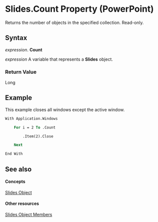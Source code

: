 
# Slides.Count Property (PowerPoint)

Returns the number of objects in the specified collection. Read-only.


## Syntax

 _expression_. **Count**

 _expression_ A variable that represents a **Slides** object.


### Return Value

Long


## Example

This example closes all windows except the active window.


```vb
With Application.Windows

    For i = 2 To .Count

        .Item(2).Close

    Next

End With
```


## See also


#### Concepts


[Slides Object](ba7f514c-8f6d-d5ef-333f-c1da0f2ab767.md)
#### Other resources


[Slides Object Members](2f918722-1ae2-721e-7d83-e2ebca4e482a.md)
